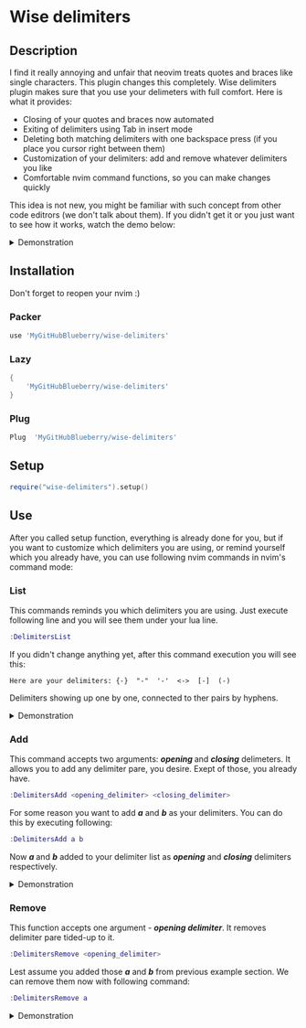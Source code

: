 # Wise delimiters
## Description
I find it really annoying and unfair that neovim treats quotes and braces like single characters. This plugin changes this completely.
Wise delimiters plugin makes sure that you use your delimeters with full comfort. Here is what it provides:
- Closing of your quotes and braces now automated
- Exiting of delimiters using Tab in insert mode
- Deleting both matching delimiters with one backspace press (if you place you cursor right between them)
- Customization of your delimiters: add and remove whatever delimiters you like
- Comfortable nvim command functions, so you can make changes quickly

This idea is not new, you might be familiar with such concept from other code editrors (we don't talk about them).
If you didn't get it or you just want to see how it works, watch the demo below:
<details>
  <summary>Demonstration</summary>
  
https://github.com/MyGitHubBlueberry/wise-delimiters/assets/105305430/f3afc37f-d458-414e-a55a-54754ab743d2


https://github.com/MyGitHubBlueberry/wise-delimiters/assets/105305430/5a5f674d-ba97-49bf-807d-dc89534b0de6

</details>

## Installation
Don't forget to reopen your nvim :)
### Packer
```lua
use 'MyGitHubBlueberry/wise-delimiters'
```
### Lazy
``` lua
{
    'MyGitHubBlueberry/wise-delimiters'
}
```
### Plug
``` lua
Plug  'MyGitHubBlueberry/wise-delimiters'
```
## Setup
``` lua
require("wise-delimiters").setup()
```
## Use
After you called setup function, everything is already done for you, but if you want to customize which delimiters you are using, or remind yourself which you already have, you can use following nvim commands in nvim's command mode:

### List 
This commands reminds you which delimiters you are using. Just execute following line and you will see them under your lua line.
``` lua
:DelimitersList
```
If you didn't change anything yet, after this command execution you will see this:
```
Here are your delimiters: {-}  "-"  '-'  <->  [-]  (-)
```
Delimiters showing up one by one, connected to ther pairs by hyphens.
<details>
  <summary>Demonstration</summary>

https://github.com/MyGitHubBlueberry/wise-delimiters/assets/105305430/893641ec-7c2a-428a-b433-3fdb61221e1c

</details>

### Add
This command accepts two arguments: <i><b> opening </i></b> and <i><b>closing</i></b> delimeters. It allows you to add any delimiter pare, you desire. Exept of those, you already have.
``` lua
:DelimitersAdd <opening_delimiter> <closing_delimiter>
```
For some reason you want to add <i><b>a</i></b> and <i><b>b</i></b> as your delimiters. You can do this by executing following:
``` lua
:DelimitersAdd a b
```
Now <i><b> a </i></b> and <i><b>b</i></b> added to your delimiter list as <i><b>opening</i></b> and <i><b>closing</i></b> delimiters respectively.

<details>
  <summary>Demonstration</summary>


https://github.com/MyGitHubBlueberry/wise-delimiters/assets/105305430/dc27864c-69da-4b57-a789-5029603952be

</details>

### Remove
This function accepts one argument - <i><b>opening delimiter</i></b>. It removes delimiter pare tided-up to it.

``` lua
:DelimitersRemove <opening_delimiter>
```

Lest assume you added those <i><b>a</i></b> and <i><b>b</i></b> from previous example section. We can remove them now with following command:
``` lua
:DelimitersRemove a
```

<details>
  <summary>Demonstration</summary>


https://github.com/MyGitHubBlueberry/wise-delimiters/assets/105305430/57759d15-7459-41ed-8730-b8d7f509d934


</details>
